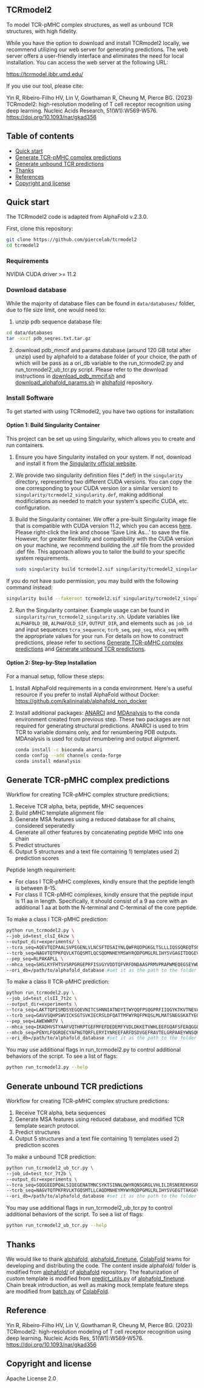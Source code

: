 ## TCRmodel2
To model TCR-pMHC complex structures, as well as unbound TCR structures, with high fidelity. 

While you have the option to download and install TCRmodel2 locally, we recommend utilizing our web server for generating predictions. The web server offers a user-friendly interface and eliminates the need for local installation. You can access the web server at the following URL: 

https://tcrmodel.ibbr.umd.edu/

If you use our tool, please cite:

Yin R, Ribeiro-Filho HV, Lin V, Gowthaman R, Cheung M, Pierce BG. (2023) TCRmodel2: high-resolution modeling of T cell receptor recognition using deep learning. Nucleic Acids Research, 51(W1):W569-W576. https://doi.org/10.1093/nar/gkad356

## Table of contents
- [Quick start](#quick-start)
- [Generate TCR-pMHC complex predictions](#generate-tcr-pmhc-complex-predictions)
- [Generate unbound TCR predictions](#generate-unbound-tcr-predictions)
- [Thanks](#thanks)
- [References](#references)
- [Copyright and license](#copyright-and-license)

## Quick start
The TCRmodel2 code is adapted from AlphaFold v.2.3.0. 

First, clone this repository:

```bash
git clone https://github.com/piercelab/tcrmodel2
cd tcrmodel2
``` 

### Requirements
NVIDIA CUDA driver >= 11.2

### Download database
While the majority of database files can be found in `data/databases/` folder, due to file size limit, one would need to: 
1. unzip pdb sequence database file:
```bash
cd data/databases
tar -xvzf pdb_seqres.txt.tar.gz
```
2. download pdb_mmcif and params database (around 120 GB total after unzip) used by alphafold to a database folder of your choice, the path of which will be pass as a ori_db variable to the run_tcrmodel2.py and run_tcrmodel2_ub_tcr.py script. Please refer to the download instructions in [download_pdb_mmcif.sh](https://github.com/deepmind/alphafold/blob/18e12d61314214c51ca266d192aad3cc6619018a/scripts/download_pdb_mmcif.sh) and [download_alphafold_params.sh](https://github.com/deepmind/alphafold/blob/6a3af1adb3bbbc53562da100e3819b2fc882f915/scripts/download_alphafold_params.sh) in [alphafold](https://github.com/deepmind/alphafold/) repository. 

### Install Software

To get started with using TCRmodel2, you have two options for installation:


#### Option 1: Build Singularity Container 

This project can be set up using Singularity, which allows you to create and run containers. 

1. Ensure you have Singularity installed on your system. If not, download and install it from the [Singularity official website](https://docs.sylabs.io/guides/latest/user-guide/).

2. We provide two singularity definition files (*.def) in the `singularity` directory, representing two different CUDA versions. You can copy the one corresponding to your CUDA version (or a similar version) to `singularity/tcrmodel2_singularity.def`, making additional modificiations as needed to match your system's specific CUDA, etc. configuration.

3. Build the Singularity container. We offer a pre-built Singularity image file that is compatible with CUDA version 11.2, which you can access [here](https://piercelab.ibbr.umd.edu/alphafold_tcrmodel_test_cuda112_tfgpu.sif). Please right-click the link and choose 'Save Link As...' to save the file. However, for greater flexibility and compatibility with the CUDA version on your machine, we recommend building the .sif file from the provided .def file. This approach allows you to tailor the build to your specific system requirements.

   ```bash
   sudo singularity build tcrmodel2.sif singularity/tcrmodel2_singularity.def
   ```

If you do not have sudo permission, you may build with the following command instead:

   ```bash
   singularity build --fakeroot tcrmodel2.sif singularity/tcrmodel2_singularity.def
   ```

2. Run the Singularity container. Example usage can be found in `singularity/run_tcrmodel2_singularity.sh`. Update variables like `ALPHAFOLD_DB`, `ALPHAFOLD_SIF`, `OUTPUT_DIR`, and elements such as `job_id` and input sequences `tcra_sequence`, `tcrb_seq`, `pep_seq`, `mhca_seq` with the appropriate values for your run. For details on how to construct predictions, please refer to sections [Generate TCR-pMHC complex predictions](#generate-tcr-pmhc-complex-predictions) and [Generate unbound TCR predictions](#generate-unbound-tcr-predictions).

#### Option 2: Step-by-Step Installation

For a manual setup, follow these steps:

1. Install AlphaFold requirements in a conda environment. Here's a useful resource if you prefer to install AlphaFold without Docker: https://github.com/kalininalab/alphafold_non_docker 

2. Install additional packages: [ANARCI](https://github.com/oxpig/ANARCI) and [MDAnalysis](https://www.mdanalysis.org/pages/installation_quick_start/) to the conda environment created from previous step. These two packages are not required for generating structural predictions. ANARCI is used to trim TCR to variable domains only, and for renumbering PDB outputs. MDAnalysis is used for output renumbering and output alignment.

    ``` bash
    conda install -c bioconda anarci
    conda config --add channels conda-forge
    conda install mdanalysis
    ``` 

## Generate TCR-pMHC complex predictions
Workflow for creating TCR-pMHC complex structure predictions:
1. Receive TCR alpha, beta, peptide, MHC sequences
2. Build pMHC template alignment file
3. Generate MSA features using a reduced database for all chains, considered seperatedly
4. Generate all other features by concatenating peptide MHC into one chain
5. Predict structures
6. Output 5 structures and a text file containing 1) templates used 2) prediction scores 

Peptide length requirement:
* For class I TCR-pMHC complexes, kindly ensure that the peptide length is between 8-15.
* For class II TCR-pMHC complexes, kindly ensure that the peptide input is 11 aa in length. Specifically, it should consist of a 9 aa core with an additional 1 aa at both the N-terminal and C-terminal of the core peptide.

To make a class I TCR-pMHC prediction:
``` bash
python run_tcrmodel2.py \
--job_id=test_clsI_6kzw \
--output_dir=experiments/ \
--tcra_seq=AQEVTQIPAALSVPEGENLVLNCSFTDSAIYNLQWFRQDPGKGLTSLLLIQSSQREQTSGRLNASLDKSSGRSTLYIAASQPGDSATYLCAVTNQAGTALIFGKGTTLSVSS \
--tcrb_seq=NAGVTQTPKFQVLKTGQSMTLQCSQDMNHEYMSWYRQDPGMGLRLIHYSVGAGITDQGEVPNGYNVSRSTTEDFPLRLLSAAPSQTSVYFCASSYSIRGSRGEQFFGPGTRLTVL \
--pep_seq=RLPAKAPLL \
--mhca_seq=SHSLKYFHTSVSRPGRGEPRFISVGYVDDTQFVRFDNDAASPRMVPRAPWMEQEGSEYWDRETRSARDTAQIFRVNLRTLRGYYNQSEAGSHTLQWMHGCELGPDGRFLRGYEQFAYDGKDYLTLNEDLRSWTAVDTAAQISEQKSNDASEAEHQRAYLEDTCVEWLHKYLEKGKETLLH \
--ori_db=/path/to/alphafold_database #set it as the path to the folder containing pdb_mmcif and params
```

To make a class II TCR-pMHC prediction:
``` bash
python run_tcrmodel2.py \
--job_id=test_clsII_7t2c \
--output_dir=experiments \
--tcra_seq=LAKTTQPISMDSYEGQEVNITCSHNNIATNDYITWYQQFPSQGPRFIIQGYKTKVTNEVASLFIPADRKSSTLSLPRVSLSDTAVYYCLVGDTGFQKLVFGTGTRLLVSP \
--tcrb_seq=GAVVSQHPSWVICKSGTSVKIECRSLDFQATTMFWYRQFPKQSLMLMATSNEGSKATYEQGVEKDKFLINHASLTLSTLTVTSAHPEDSSFYICSARDPGGGGSSYEQYFGPGTRLTVT \
--pep_seq=LAWEWWRTV \
--mhca_seq=IKADHVSTYAAFVQTHRPTGEFMFEFDEDEMFYVDLDKKETVWHLEEFGQAFSFEAQGGLANIAILNNNLNTLIQRSNHTQAT \
--mhcb_seq=PENYLFQGRQECYAFNGTQRFLERYIYNREEFARFDSDVGEFRAVTELGRPAAEYWNSQKDILEEKRAVPDRMCRHNYELGGPMTLQR \
--ori_db=/path/to/alphafold_database #set it as the path to the folder containing pdb_mmcif and params
```

You may use additional flags in run_tcrmodel2.py to control additional behaviors of the script. To see a list of flags:
``` bash
python run_tcrmodel2.py --help
```

## Generate unbound TCR predictions
Workflow for creating TCR-pMHC complex structure predictions:
1. Receive TCR alpha, beta sequences
2. Generate MSA features using reduced database, and modified TCR template search protocol. 
3. Predict structures
4. Output 5 structures and a text file containing 1) templates used 2) prediction scores 

To make a unbound TCR prediction:
``` bash
python run_tcrmodel2_ub_tcr.py \
--job_id=test_tcr_7t2b \
--output_dir=experiments \
--tcra_seq=SQQGEEDPQALSIQEGENATMNCSYKTSINNLQWYRQNSGRGLVHLILIRSNEREKHSGRLRVTLDTSKKSSSLLITASRAADTASYFCATDKKGGATNKLIFGTGTLLAVQP \
--tcrb_seq=NAGVTQTPKFRVLKTGQSMTLLCAQDMNHEYMYWYRQDPGMGLRLIHYSVGEGTTAKGEVPDGYNVSRLKKQNFLLGLESAAPSQTSVYFCASSQGGGEQYFGPGTRLTVT \
--ori_db=/path/to/alphafold_database #set it as the path to the folder containing pdb_mmcif and params
```

You may use additional flags in run_tcrmodel2_ub_tcr.py to control additional behaviors of the script. To see a list of flags:
``` bash
python run_tcrmodel2_ub_tcr.py --help
```


## Thanks
We would like to thank [alphafold](https://github.com/deepmind/alphafold/), [alphafold_finetune](https://github.com/phbradley/alphafold_finetune), [ColabFold](https://github.com/sokrypton/ColabFold) teams for developing and distributing the code. The content inside alphafold/ folder is modified from [alphafold/](https://github.com/deepmind/alphafold/tree/main/alphafold) of [alphafold](https://github.com/deepmind/alphafold/) repository. The featurization of custom template is modified from [predict_utils.py](https://github.com/phbradley/alphafold_finetune/blob/main/predict_utils.py) of [alphafold_finetune](https://github.com/phbradley/alphafold_finetune). Chain break introduction, as well as making mock template feature steps are modified from [batch.py](https://github.com/sokrypton/ColabFold/blob/aa7284b56c7c6ce44e252787011a6fd8d2817f85/colabfold/batch.py) of [ColabFold](https://github.com/sokrypton/ColabFold).

## Reference
Yin R, Ribeiro-Filho HV, Lin V, Gowthaman R, Cheung M, Pierce BG. (2023) TCRmodel2: high-resolution modeling of T cell receptor recognition using deep learning. Nucleic Acids Res, 51(W1):W569-W576. https://doi.org/10.1093/nar/gkad356

## Copyright and license
Apache License 2.0
